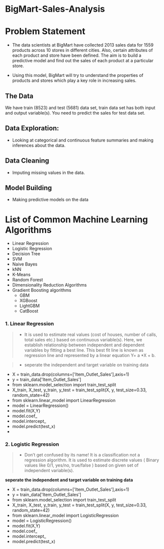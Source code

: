 # BigMart-Sales-Analysis

# Problem Statement

- The data scientists at BigMart have collected 2013 sales data for 1559 products across 10 stores in different cities. Also, certain attributes of each product and store have been defined. The aim is to build a predictive model and find out the sales of each product at a particular store.

- Using this model, BigMart will try to understand the properties of products and stores which play a key role in increasing sales.

## The Data
We have train (8523) and test (5681) data set, train data set has both input and output variable(s). You need to predict the sales for test data set.

## Data Exploration:
- Looking at categorical and continuous feature summaries and making inferences about the data.

## Data Cleaning
- Imputing missing values in the data.

## Model Building
- Making predictive models on the data



# List of Common Machine Learning Algorithms
- Linear Regression
- Logistic Regression
- Decision Tree
- SVM
- Naive Bayes
- kNN
- K-Means
- Random Forest
- Dimensionality Reduction Algorithms
- Gradient Boosting algorithms
    - GBM
    - XGBoost
    - LightGBM
    -  CatBoost


### 1. Linear Regression
>- It is used to estimate real values (cost of houses, number of calls, total sales etc.) based on continuous variable(s). Here, we establish relationship between independent and dependent variables by fitting a best line. This best fit line is known as regression line and represented by a linear equation Y= a *X + b.

>- seperate the independent and target variable on training data
- X = train_data.drop(columns=['Item_Outlet_Sales'],axis=1)
- y = train_data['Item_Outlet_Sales']
- from sklearn.model_selection import train_test_split
- X_train, X_test, y_train, y_test = train_test_split(X, y, test_size=0.33, random_state=42)
- from sklearn.linear_model import LinearRegression
- model = LinearRegression()
-  model.fit(X,Y)
-  model.coef_
-  model.intercept_
-  model.predict(test_x)
-
### 2. Logistic Regression
>- Don’t get confused by its name! It is a classification not a regression algorithm. It is used to estimate discrete values ( Binary values like 0/1, yes/no, true/false ) based on given set of independent variable(s).

 **seperate the independent and target variable on training data**
- X = train_data.drop(columns=['Item_Outlet_Sales'],axis=1)
- y = train_data['Item_Outlet_Sales']
- from sklearn.model_selection import train_test_split
- X_train, X_test, y_train, y_test = train_test_split(X, y, test_size=0.33, random_state=42)
- from sklearn.linear_model import LogisticRegression
- model = LogisticRegression()
-  model.fit(X,Y)
-  model.coef_
-  model.intercept_
-  model.predict(test_x)

